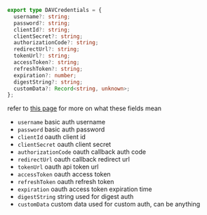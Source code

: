 ```ts
export type DAVCredentials = {
  username?: string;
  password?: string;
  clientId?: string;
  clientSecret?: string;
  authorizationCode?: string;
  redirectUrl?: string;
  tokenUrl?: string;
  accessToken?: string;
  refreshToken?: string;
  expiration?: number;
  digestString?: string;
  customData?: Record<string, unknown>;
};
```

refer to [this page](https://developers.google.com/identity/protocols/oauth2) for more on what these fields mean

- `username` basic auth username
- `password` basic auth password
- `clientId` oauth client id
- `clientSecret` oauth client secret
- `authorizationCode` oauth callback auth code
- `redirectUrl` oauth callback redirect url
- `tokenUrl` oauth api token url
- `accessToken` oauth access token
- `refreshToken` oauth refresh token
- `expiration` oauth access token expiration time
- `digestString` string used for digest auth
- `customData` custom data used for custom auth, can be anything
